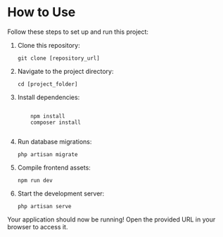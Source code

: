 <h1>How to Use</h1>
<p>Follow these steps to set up and run this project:</p>
<ol>
    <li>Clone this repository:</li>
    <pre><code>git clone [repository_url]</code></pre>
    <li>Navigate to the project directory:</li>
    <pre><code>cd [project_folder]</code></pre>
    <li>Install dependencies:</li>
    <pre><code>
    npm install
    composer install
    </code></pre>
    <li>Run database migrations:</li>
    <pre><code>php artisan migrate</code></pre>
    <li>Compile frontend assets:</li>
    <pre><code>npm run dev</code></pre>
    <li>Start the development server:</li>
    <pre><code>php artisan serve</code></pre>
</ol>
<p>Your application should now be running! Open the provided URL in your browser to access it.</p>

